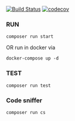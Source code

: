 [![Build Status](https://travis-ci.org/jp928/CreditorWatch.svg?branch=master)](https://travis-ci.org/jp928/CreditorWatch)
[![codecov](https://codecov.io/gh/TechnionYP5777/CreditorWatch/branch/master/graph/badge.svg)](https://codecov.io/gh/TechnionYP5777/CreditorWatch)

### RUN

```
composer run start
```

OR run in docker via

```
docker-compose up -d
```


### TEST

```
composer run test
```

### Code sniffer

```
composer run cs
```